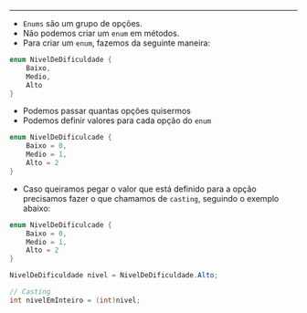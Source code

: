 ___
- `Enums` são um grupo de opções.
- Não podemos criar um `enum` em métodos.
- Para criar um `enum`, fazemos da seguinte maneira:
```c#
enum NivelDeDificuldade {
	Baixo,
	Medio,
	Alto
}
```
- Podemos passar quantas opções quisermos
- Podemos definir valores para cada opção do `enum`
```c#
enum NivelDeDificulcade {
	Baixo = 0,
	Medio = 1,
	Alto = 2
}
```
- Caso queiramos pegar o valor que está definido para a opção precisamos fazer o que chamamos de `casting`, seguindo o exemplo abaixo:
```c#
enum NivelDeDificulcade {
	Baixo = 0,
	Medio = 1,
	Alto = 2
}

NivelDeDificuldade nivel = NivelDeDificuldade.Alto;

// Casting
int nivelEmInteiro = (int)nivel;
```